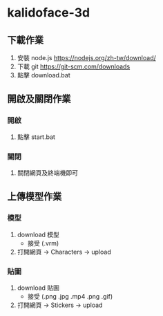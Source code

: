 # kalidoface-3d

## 下載作業
1. 安裝 node.js https://nodejs.org/zh-tw/download/
2. 下載 git https://git-scm.com/downloads
3. 點擊 download.bat

## 開啟及關閉作業
### 開啟
1. 點擊 start.bat
### 關閉
1. 關閉網頁及終端機即可

## 上傳模型作業
### 模型
1. download 模型
   * 接受 (.vrm)
2. 打開網頁 -> Characters -> upload

### 貼圖
1. download 貼圖
   * 接受 (.png .jpg .mp4 .png .gif)
2. 打開網頁 -> Stickers -> upload